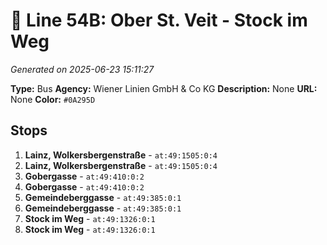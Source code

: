 # 🚌 Line 54B: Ober St. Veit - Stock im Weg

*Generated on 2025-06-23 15:11:27*

**Type:** Bus
**Agency:** Wiener Linien GmbH & Co KG
**Description:** None
**URL:** None
**Color:** `#0A295D`

## Stops

1. **Lainz, Wolkersbergenstraße** - `at:49:1505:0:4`
2. **Lainz, Wolkersbergenstraße** - `at:49:1505:0:4`
3. **Gobergasse** - `at:49:410:0:2`
4. **Gobergasse** - `at:49:410:0:2`
5. **Gemeindeberggasse** - `at:49:385:0:1`
6. **Gemeindeberggasse** - `at:49:385:0:1`
7. **Stock im Weg** - `at:49:1326:0:1`
8. **Stock im Weg** - `at:49:1326:0:1`
